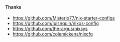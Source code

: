 #### Thanks
* https://github.com/Misterio77/nix-starter-configs
* https://github.com/luisnquin/nixos-config
* https://github.com/the-argus/nixsys
* https://github.com/colemickens/nixcfg
